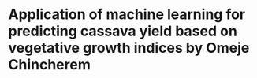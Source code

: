 # Application of machine learning for predicting cassava yield based on vegetative growth indices by Omeje Chincherem
